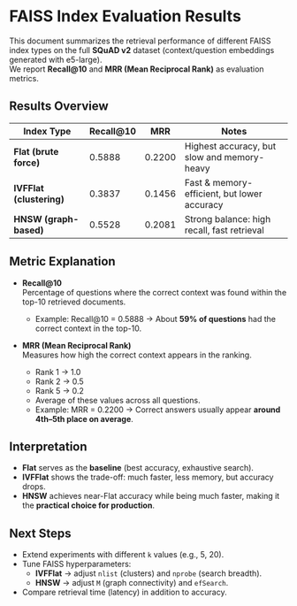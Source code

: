 # FAISS Index Evaluation Results

This document summarizes the retrieval performance of different FAISS index types
on the full **SQuAD v2** dataset (context/question embeddings generated with e5-large).  
We report **Recall@10** and **MRR (Mean Reciprocal Rank)** as evaluation metrics.

## Results Overview

| Index Type               | Recall@10 | MRR    | Notes                                       |
| ------------------------ | --------- | ------ | ------------------------------------------- |
| **Flat (brute force)**   | 0.5888    | 0.2200 | Highest accuracy, but slow and memory-heavy |
| **IVFFlat (clustering)** | 0.3837    | 0.1456 | Fast & memory-efficient, but lower accuracy |
| **HNSW (graph-based)**   | 0.5528    | 0.2081 | Strong balance: high recall, fast retrieval |

## Metric Explanation

- **Recall@10**  
  Percentage of questions where the correct context was found within the top-10 retrieved documents.

  - Example: Recall@10 = 0.5888 → About **59% of questions** had the correct context in the top-10.

- **MRR (Mean Reciprocal Rank)**  
  Measures how high the correct context appears in the ranking.
  - Rank 1 → 1.0
  - Rank 2 → 0.5
  - Rank 5 → 0.2
  - Average of these values across all questions.
  - Example: MRR = 0.2200 → Correct answers usually appear **around 4th–5th place on average**.

## Interpretation

- **Flat** serves as the **baseline** (best accuracy, exhaustive search).
- **IVFFlat** shows the trade-off: much faster, less memory, but accuracy drops.
- **HNSW** achieves near-Flat accuracy while being much faster, making it the **practical choice for production**.

## Next Steps

- Extend experiments with different `k` values (e.g., 5, 20).
- Tune FAISS hyperparameters:
  - **IVFFlat** → adjust `nlist` (clusters) and `nprobe` (search breadth).
  - **HNSW** → adjust `M` (graph connectivity) and `efSearch`.
- Compare retrieval time (latency) in addition to accuracy.
